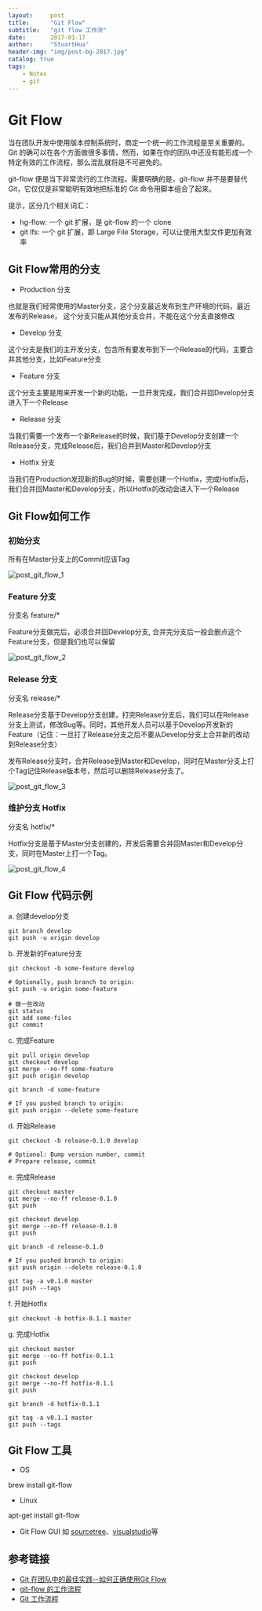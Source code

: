 ```yaml
---
layout:     post
title:      "Git Flow"
subtitle:   "git flow 工作流"
date:       2017-01-17
author:     "StuartHua"
header-img: "img/post-bg-2017.jpg"
catalog: true
tags:
    - Notes
    - git
---
```


# Git Flow

当在团队开发中使用版本控制系统时，商定一个统一的工作流程是至关重要的。Git 的确可以在各个方面做很多事情，然而，如果在你的团队中还没有能形成一个特定有效的工作流程，那么混乱就将是不可避免的。

<!-- more -->

git-flow 便是当下非常流行的工作流程。需要明确的是，git-flow 并不是要替代 Git，它仅仅是非常聪明有效地把标准的 Git 命令用脚本组合了起来。

提示，区分几个相关词汇：

* hg-flow: 一个 git 扩展，是 git-flow 的一个 clone
* git lfs: 一个 git 扩展，即 Large File Storage，可以让使用大型文件更加有效率

## Git Flow常用的分支

* Production 分支

也就是我们经常使用的Master分支，这个分支最近发布到生产环境的代码，最近发布的Release， 这个分支只能从其他分支合并，不能在这个分支直接修改

* Develop 分支

这个分支是我们的主开发分支，包含所有要发布到下一个Release的代码，主要合并其他分支，比如Feature分支

* Feature 分支

这个分支主要是用来开发一个新的功能，一旦开发完成，我们合并回Develop分支进入下一个Release

* Release 分支

当我们需要一个发布一个新Release的时候，我们基于Develop分支创建一个Release分支，完成Release后，我们合并到Master和Develop分支

* Hotfix 分支

当我们在Production发现新的Bug的时候，需要创建一个Hotfix，完成Hotfix后，我们合并回Master和Develop分支，所以Hotfix的改动会进入下一个Release

## Git Flow如何工作

### 初始分支

所有在Master分支上的Commit应该Tag

![post_git_flow_1](http://res.stuarthua.com/2017-01-17-post_git_flow_1.png)

### Feature 分支

分支名 feature/*

Feature分支做完后，必须合并回Develop分支, 合并完分支后一般会删点这个Feature分支，但是我们也可以保留

![post_git_flow_2](http://res.stuarthua.com/2017-01-17-post_git_flow_2.png)

### Release 分支

分支名 release/*

Release分支基于Develop分支创建，打完Release分支后，我们可以在Release分支上测试，修改Bug等。同时，其他开发人员可以基于Develop开发新的Feature（记住：一旦打了Release分支之后不要从Develop分支上合并新的改动到Release分支）

发布Release分支时，合并Release到Master和Develop，同时在Master分支上打个Tag记住Release版本号，然后可以删除Release分支了。

![post_git_flow_3](http://res.stuarthua.com/2017-01-17-post_git_flow_3.png)

### 维护分支 Hotfix

分支名 hotfix/*

Hotfix分支是基于Master分支创建的，开发后需要合并回Master和Develop分支，同时在Master上打一个Tag。

![post_git_flow_4](http://res.stuarthua.com/2017-01-17-post_git_flow_4.png)

## Git Flow 代码示例

a. 创建develop分支

```
git branch develop
git push -u origin develop
```

b. 开发新的Feature分支

```
git checkout -b some-feature develop

# Optionally, push branch to origin:
git push -u origin some-feature

# 做一些改动
git status
git add some-files
git commit
```

c. 完成Feature

```
git pull origin develop
git checkout develop
git merge --no-ff some-feature
git push origin develop

git branch -d some-feature

# If you pushed branch to origin:
git push origin --delete some-feature
```

d. 开始Release

```
git checkout -b release-0.1.0 develop

# Optional: Bump version number, commit
# Prepare release, commit
```

e. 完成Release

```
git checkout master
git merge --no-ff release-0.1.0
git push

git checkout develop
git merge --no-ff release-0.1.0
git push

git branch -d release-0.1.0

# If you pushed branch to origin:
git push origin --delete release-0.1.0

git tag -a v0.1.0 master
git push --tags
```

f. 开始Hotfix

```
git checkout -b hotfix-0.1.1 master
```

g. 完成Hotfix

```
git checkout master
git merge --no-ff hotfix-0.1.1
git push

git checkout develop
git merge --no-ff hotfix-0.1.1
git push

git branch -d hotfix-0.1.1

git tag -a v0.1.1 master
git push --tags
```

## Git Flow 工具

* OS

brew install git-flow

* Linux

apt-get install git-flow

* Git Flow GUI 如 [sourcetree](https://www.sourcetreeapp.com/)、[visualstudio](https://code.visualstudio.com/)等

## 参考链接

* [Git 在团队中的最佳实践--如何正确使用Git Flow](http://www.cnblogs.com/cnblogsfans/p/5075073.html)
* [git-flow 的工作流程](https://www.git-tower.com/learn/git/ebook/cn/command-line/advanced-topics/git-flow)
* [Git 工作流程](http://www.ruanyifeng.com/blog/2015/12/git-workflow.html)
